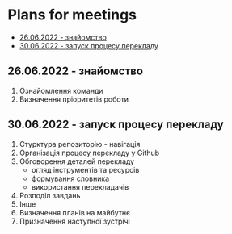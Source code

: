 # Plans for meetings

- [26.06.2022 - знайомство](https://github.com/ChapliaS/translation_status/blob/master/Meetings/Agenda.md#26062022---%D0%B7%D0%BD%D0%B0%D0%B9%D0%BE%D0%BC%D1%81%D1%82%D0%B2%D0%BE)
- [30.06.2022 - запуск процесу перекладу](https://github.com/ChapliaS/translation_status/blob/master/Meetings/Agenda.md#26062022---%D0%B7%D0%BD%D0%B0%D0%B9%D0%BE%D0%BC%D1%81%D1%82%D0%B2%D0%BE)


## 26.06.2022 - знайомство

   1. Ознайомлення команди
   2. Визначення пріоритетів роботи

## 30.06.2022 - запуск процесу перекладу

   1. Стурктура репозиторію - навігація
   2. Організація процесу перекладу у Github
   3. Обговорення деталей перекладу
      - огляд інструментів та ресурсів
      - формування словника
      - використання перекладачів
   4. Розподіл завдань
   5. Інше
   6. Визначення планів на майбутнє
   7. Призначення наступної зустрічі
